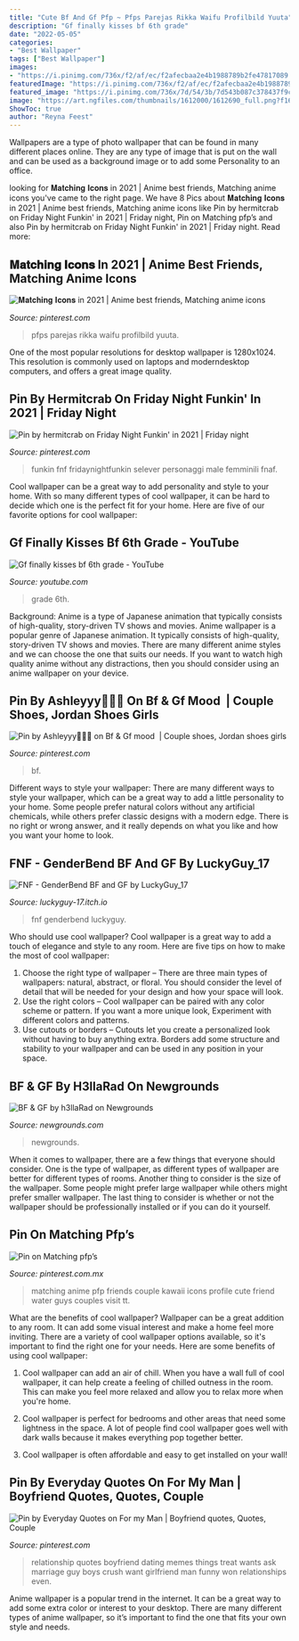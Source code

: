 ```yaml
---
title: "Cute Bf And Gf Pfp ~ Pfps Parejas Rikka Waifu Profilbild Yuuta"
description: "Gf finally kisses bf 6th grade"
date: "2022-05-05"
categories:
- "Best Wallpaper"
tags: ["Best Wallpaper"]
images:
- "https://i.pinimg.com/736x/f2/af/ec/f2afecbaa2e4b1988789b2fe47817089.jpg"
featuredImage: "https://i.pinimg.com/736x/f2/af/ec/f2afecbaa2e4b1988789b2fe47817089.jpg"
featured_image: "https://i.pinimg.com/736x/7d/54/3b/7d543b087c378437f9c7de1cddc55e87--biblical-marriage-love-and-marriage.jpg"
image: "https://art.ngfiles.com/thumbnails/1612000/1612690_full.png?f1611720744"
ShowToc: true
author: "Reyna Feest"
---
```





Wallpapers are a type of photo wallpaper that can be found in many different places online. They are any type of image that is put on the wall and can be used as a background image or to add some Personality to an office.

	

		
looking for 𝐌𝐚𝐭𝐜𝐡𝐢𝐧𝐠 𝐈𝐜𝐨𝐧𝐬 in 2021 | Anime best friends, Matching anime icons you've came to the right page. We have 8 Pics about 𝐌𝐚𝐭𝐜𝐡𝐢𝐧𝐠 𝐈𝐜𝐨𝐧𝐬 in 2021 | Anime best friends, Matching anime icons like Pin by hermitcrab on Friday Night Funkin&#039; in 2021 | Friday night, Pin on Matching pfp’s and also Pin by hermitcrab on Friday Night Funkin&#039; in 2021 | Friday night. Read more:
		
    
## 𝐌𝐚𝐭𝐜𝐡𝐢𝐧𝐠 𝐈𝐜𝐨𝐧𝐬 In 2021 | Anime Best Friends, Matching Anime Icons

<img loading=lazy src="https://i.pinimg.com/736x/d3/81/a2/d381a217b7f36e9ebdd147512d9c677b.jpg" onerror="this.onerror=null;this.src='https://tse4.mm.bing.net/th?id=OIP.xS_JKwt0APlfJRHGqUvYqwHaHa&amp;pid=15.1';" alt="𝐌𝐚𝐭𝐜𝐡𝐢𝐧𝐠 𝐈𝐜𝐨𝐧𝐬 in 2021 | Anime best friends, Matching anime icons">

_Source: pinterest.com_

>pfps parejas rikka waifu profilbild yuuta. 

	

One of the most popular resolutions for desktop wallpaper is 1280x1024. This resolution is commonly used on laptops and moderndesktop computers, and offers a great image quality.

    
## Pin By Hermitcrab On Friday Night Funkin&#039; In 2021 | Friday Night

<img loading=lazy src="https://i.pinimg.com/736x/f2/af/ec/f2afecbaa2e4b1988789b2fe47817089.jpg" onerror="this.onerror=null;this.src='https://tse1.mm.bing.net/th?id=OIP.gvrWDz6NlE1uoTpEJ6nFqgHaJx&amp;pid=15.1';" alt="Pin by hermitcrab on Friday Night Funkin&#039; in 2021 | Friday night">

_Source: pinterest.com_

>funkin fnf fridaynightfunkin selever personaggi male femminili fnaf. 

	

Cool wallpaper can be a great way to add personality and style to your home. With so many different types of cool wallpaper, it can be hard to decide which one is the perfect fit for your home. Here are five of our favorite options for cool wallpaper: 

    
## Gf Finally Kisses Bf 6th Grade - YouTube

<img loading=lazy src="https://i.ytimg.com/vi/5hZ3YXspnm0/maxresdefault.jpg" onerror="this.onerror=null;this.src='https://tse2.mm.bing.net/th?id=OIP.op68xtcrIqrTi21ObT4Y3gHaEK&amp;pid=15.1';" alt="Gf finally kisses bf 6th grade - YouTube">

_Source: youtube.com_

>grade 6th. 

	

Background: Anime is a type of Japanese animation that typically consists of high-quality, story-driven TV shows and movies.
Anime wallpaper is a popular genre of Japanese animation. It typically consists of high-quality, story-driven TV shows and movies. There are many different anime styles and we can choose the one that suits our needs. If you want to watch high quality anime without any distractions, then you should consider using an anime wallpaper on your device.

    
## Pin By Ashleyyy🌺🌸🌹 On Bf &amp; Gf Mood ️ | Couple Shoes, Jordan Shoes Girls

<img loading=lazy src="https://i.pinimg.com/736x/49/d0/dd/49d0ddad598b1924bab195055b2e0890.jpg" onerror="this.onerror=null;this.src='https://tse3.mm.bing.net/th?id=OIP.7batFRTR9ctstgq2akeaygHaNK&amp;pid=15.1';" alt="Pin by Ashleyyy🌺🌸🌹 on Bf &amp; Gf mood ️ | Couple shoes, Jordan shoes girls">

_Source: pinterest.com_

>bf. 

	

Different ways to style your wallpaper:
There are many different ways to style your wallpaper, which can be a great way to add a little personality to your home. Some people prefer natural colors without any artificial chemicals, while others prefer classic designs with a modern edge. There is no right or wrong answer, and it really depends on what you like and how you want your home to look.

    
## FNF - GenderBend BF And GF By LuckyGuy_17

<img loading=lazy src="https://img.itch.zone/aW1hZ2UvMTEyMzY4OS82NTAwMzc2LmpwZw==/original/aWAEXW.jpg" onerror="this.onerror=null;this.src='https://tse1.mm.bing.net/th?id=OIP.xYonFwoTV4RD_kFAa_lgXAHaJ_&amp;pid=15.1';" alt="FNF - GenderBend BF and GF by LuckyGuy_17">

_Source: luckyguy-17.itch.io_

>fnf genderbend luckyguy. 

	

Who should use cool wallpaper?
Cool wallpaper is a great way to add a touch of elegance and style to any room. Here are five tips on how to make the most of cool wallpaper: 
1) Choose the right type of wallpaper – There are three main types of wallpapers: natural, abstract, or floral. You should consider the level of detail that will be needed for your design and how your space will look. 
2) Use the right colors – Cool wallpaper can be paired with any color scheme or pattern. If you want a more unique look, Experiment with different colors and patterns. 
3) Use cutouts or borders – Cutouts let you create a personalized look without having to buy anything extra. Borders add some structure and stability to your wallpaper and can be used in any position in your space.

    
## BF &amp; GF By H3llaRad On Newgrounds

<img loading=lazy src="https://art.ngfiles.com/thumbnails/1612000/1612690_full.png?f1611720744" onerror="this.onerror=null;this.src='https://tse3.mm.bing.net/th?id=OIP.mSU_aS4tb6YAnIOSAnix1QAAAA&amp;pid=15.1';" alt="BF &amp; GF by h3llaRad on Newgrounds">

_Source: newgrounds.com_

>newgrounds. 

	

When it comes to wallpaper, there are a few things that everyone should consider. One is the type of wallpaper, as different types of wallpaper are better for different types of rooms. Another thing to consider is the size of the wallpaper. Some people might prefer large wallpaper while others might prefer smaller wallpaper. The last thing to consider is whether or not the wallpaper should be professionally installed or if you can do it yourself.

    
## Pin On Matching Pfp’s

<img loading=lazy src="https://i.pinimg.com/736x/8e/2f/4e/8e2f4eb624b26774521b5ab30484d913.jpg" onerror="this.onerror=null;this.src='https://tse4.mm.bing.net/th?id=OIP.wRi4R5TYpyFRnclDUIVYpgHaHa&amp;pid=15.1';" alt="Pin on Matching pfp’s">

_Source: pinterest.com.mx_

>matching anime pfp friends couple kawaii icons profile cute friend water guys couples visit tt. 

	

What are the benefits of cool wallpaper?
Wallpaper can be a great addition to any room. It can add some visual interest and make a home feel more inviting. There are a variety of cool wallpaper options available, so it's important to find the right one for your needs. Here are some benefits of using cool wallpaper: 
1. Cool wallpaper can add an air of chill. When you have a wall full of cool wallpaper, it can help create a feeling of chilled outness in the room. This can make you feel more relaxed and allow you to relax more when you're home. 

2. Cool wallpaper is perfect for bedrooms and other areas that need some lightness in the space. A lot of people find cool wallpaper goes well with dark walls because it makes everything pop together better. 

3. Cool wallpaper is often affordable and easy to get installed on your wall!

    
## Pin By Everyday Quotes On For My Man | Boyfriend Quotes, Quotes, Couple

<img loading=lazy src="https://i.pinimg.com/736x/7d/54/3b/7d543b087c378437f9c7de1cddc55e87--biblical-marriage-love-and-marriage.jpg" onerror="this.onerror=null;this.src='https://tse4.mm.bing.net/th?id=OIP.-c0oZfOfF-GA_PpKQMZ1lgHaIE&amp;pid=15.1';" alt="Pin by Everyday Quotes on For my Man | Boyfriend quotes, Quotes, Couple">

_Source: pinterest.com_

>relationship quotes boyfriend dating memes things treat wants ask marriage guy boys crush want girlfriend man funny won relationships even. 

	

Anime wallpaper is a popular trend in the internet. It can be a great way to add some extra color or interest to your desktop. There are many different types of anime wallpaper, so it’s important to find the one that fits your own style and needs.


